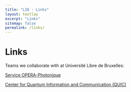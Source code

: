 ```yaml
---
title: "LIQ - Links"
layout: textlay
excerpt: "Links"
sitemap: false
permalink: /links/
---
```


# Links

Teams we collaborate with at Université Libre de Bruxelles:

[Service OPERA-Photonique](http://www.ulb.ac.be/polytech/soa/index.html)

[Center for Quantum Information and Communication (QUIC)](http://quic.ulb.ac.be/)

